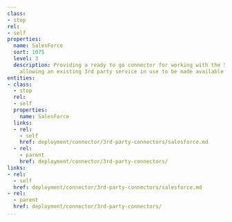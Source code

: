 ```yaml
---
class:
- stop
rel:
- self
properties:
  name: SalesForce
  sort: 1075
  level: 3
  description: Providing a ready to go connector for working with the SalesForce API,
    allowing an existing 3rd party service in use to be made available via a web API.
entities:
- class:
  - stop
  rel:
  - self
  properties:
    name: SalesForce
  links:
  - rel:
    - self
    href: deployment/connector/3rd-party-connectors/salesforce.md
  - rel:
    - parent
    href: deployment/connector/3rd-party-connectors/
links:
- rel:
  - self
  href: deployment/connector/3rd-party-connectors/salesforce.md
- rel:
  - parent
  href: deployment/connector/3rd-party-connectors/
...
```

